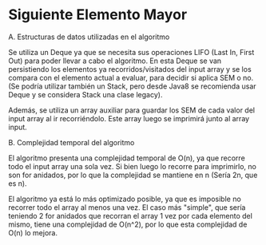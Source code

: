 # Siguiente Elemento Mayor

A. Estructuras de datos utilizadas en el algoritmo

Se utiliza un Deque ya que se necesita sus operaciones LIFO (Last In, First Out) para poder llevar a cabo el algoritmo. En esta Deque se van persistiendo los elementos
ya recorridos/visitados del input array y se los compara con el elemento actual a evaluar, para decidir si aplica SEM o no.
(Se podría utilizar también un Stack, pero desde Java8 se recomienda usar Deque y se considera Stack una clase legacy).

Además, se utiliza un array auxiliar para guardar los SEM de cada valor del input array al ir recorriéndolo. Este array luego se imprimirá junto al array input.

B. Complejidad temporal del algoritmo

El algoritmo presenta una complejidad temporal de O(n), ya que recorre todo el input array una sola vez. Si bien luego lo recorre para imprimirlo, no son for anidados,
por lo que la complejidad se mantiene en n (Sería 2n, que es n).

El algoritmo ya está lo más optimizado posible, ya que es imposible no recorrer todo el array al menos una vez. El caso más "simple", que sería teniendo 2 for anidados
que recorran el array 1 vez por cada elemento del mismo, tiene una complejidad de O(n^2), por lo que esta complejidad de O(n) lo mejora.
